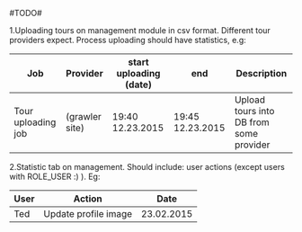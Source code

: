 #TODO#

1.Uploading tours on management module in csv format. Different tour providers expect. Process uploading should have statistics, e.g:

Job | Provider | start uploading (date) | end | Description
--- | -------- | ---------------------- | --- | -----------
Tour uploading job | (grawler site) | 19:40 12.23.2015 | 19:45 12.23.2015 | Upload tours into DB from some provider

2.Statistic tab on management. Should include: user actions (except users with ROLE_USER :) ). Eg:

User | Action | Date
---- | ------ | ----
Ted  | Update profile image | 23.02.2015
